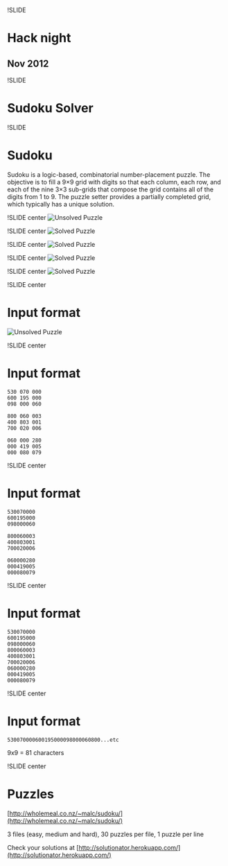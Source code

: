 !SLIDE 
# Hack night #
## Nov 2012 ##

!SLIDE
# Sudoku Solver #

!SLIDE
# Sudoku #
Sudoku is a logic-based, combinatorial number-placement puzzle. The objective
is to fill a 9×9 grid with digits so that each column, each row, and each of
the nine 3×3 sub-grids that compose the grid contains all of the digits from 1
to 9. The puzzle setter provides a partially completed grid, which typically
has a unique solution.

!SLIDE center
![Unsolved Puzzle](Sudoku-by-L2G-20050714.svg)

!SLIDE center
![Solved Puzzle](Sudoku-by-L2G-20050714_solution.svg)

!SLIDE center
![Solved Puzzle](Sudoku-by-L2G-20050714_solution_horizontal.svg)

!SLIDE center
![Solved Puzzle](Sudoku-by-L2G-20050714_solution_vertical.svg)

!SLIDE center
![Solved Puzzle](Sudoku-by-L2G-20050714_solution_9x9.svg)

!SLIDE center
# Input format #
![Unsolved Puzzle](Sudoku-by-L2G-20050714.svg)

!SLIDE center
# Input format #
    530 070 000
    600 195 000
    098 000 060
    
    800 060 003
    400 803 001
    700 020 006
    
    060 000 280
    000 419 005
    000 080 079

!SLIDE center
# Input format #
    530070000
    600195000
    098000060
    
    800060003
    400803001
    700020006
    
    060000280
    000419005
    000080079

!SLIDE center
# Input format #
    530070000
    600195000
    098000060
    800060003
    400803001
    700020006
    060000280
    000419005
    000080079

!SLIDE center
# Input format #
    530070000600195000098000060800...etc

9x9 = 81 characters

!SLIDE center
# Puzzles #
[http://wholemeal.co.nz/~malc/sudoku/](http://wholemeal.co.nz/~malc/sudoku/)

3 files (easy, medium and hard), 30 puzzles per file, 1 puzzle per line

Check your solutions at [http://solutionator.herokuapp.com/](http://solutionator.herokuapp.com/)
